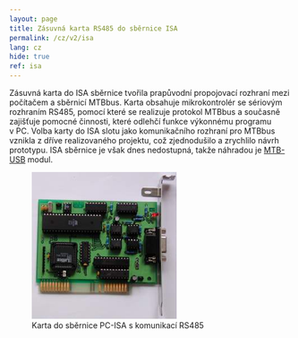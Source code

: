 ```yaml
---
layout: page
title: Zásuvná karta RS485 do sběrnice ISA
permalink: /cz/v2/isa
lang: cz
hide: true
ref: isa
---
```


Zásuvná karta do ISA sběrnice tvořila prapůvodní propojovací rozhraní mezi
počítačem a sběrnicí MTBbus. Karta obsahuje mikrokontrolér se sériovým
rozhraním RS485, pomocí které se realizuje protokol MTBbus a současně zajišťuje
pomocné činnosti, které odlehčí funkce výkonnému programu v PC. Volba karty do
ISA slotu jako komunikačního rozhraní pro MTBbus vznikla z dříve realizovaného
projektu, což zjednodušilo a zrychlilo návrh prototypu. ISA sběrnice je však
dnes nedostupná, takže náhradou je [MTB-USB](usb) modul.

<figure>
<img src="/assets/img/mtbisa_foto.jpg" alt="Karta do sběrnice PC-ISA s komunikací RS485" style="max-width: 300px" />
<figcaption>Karta do sběrnice PC-ISA s komunikací RS485</figcaption>
</figure>

